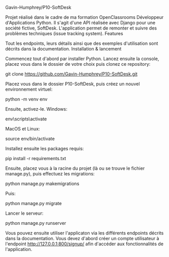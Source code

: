 Gavin-Humphrey/P10-SoftDesk

Projet réalisé dans le cadre de ma formation OpenClassrooms Développeur d'Applications Python.
Il s'agit d'une API réalisée avec Django pour une société fictive, SoftDesk.
L'application permet de remonter et suivre des problèmes techniques (issue tracking system).
Features

Tout les endpoints, leurs détails ainsi que des exemples d'utilisation sont décrits dans la documentation.
Installation & lancement

Commencez tout d'abord par installer Python.
Lancez ensuite la console, placez vous dans le dossier de votre choix puis clonez ce repository:

git clone https://github.com/Gavin-Humphrey/P10-SoftDesk.git

Placez vous dans le dossier P10-SoftDesk, puis créez un nouvel environnement virtuel:

python -m venv env

Ensuite, activez-le. Windows:

env\scripts\activate

MacOS et Linux:

source env/bin/activate

Installez ensuite les packages requis:

pip install -r requirements.txt

Ensuite, placez vous à la racine du projet (là ou se trouve le fichier manage.py), puis effectuez les migrations:

python manage.py makemigrations

Puis:

python manage.py migrate

Lancer le serveur:

python manage.py runserver

Vous pouvez ensuite utiliser l'applicaton via les différents endpoints décrits dans la documentation. Vous devez d'abord créer un compte utilisateur à l'endpoint http://127.0.0.1:800/signup/ afin d'accéder aux fonctionnalités de l'application.